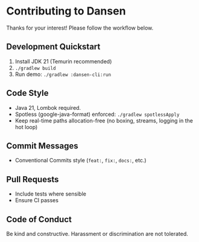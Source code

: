 # Contributing to Dansen


Thanks for your interest! Please follow the workflow below.


## Development Quickstart
1. Install JDK 21 (Temurin recommended)
2. `./gradlew build`
3. Run demo: `./gradlew :dansen-cli:run`


## Code Style
- Java 21, Lombok required.
- Spotless (google-java-format) enforced: `./gradlew spotlessApply`
- Keep real-time paths allocation-free (no boxing, streams, logging in the hot loop)


## Commit Messages
- Conventional Commits style (`feat:`, `fix:`, `docs:`, etc.)


## Pull Requests
- Include tests where sensible
- Ensure CI passes


## Code of Conduct
Be kind and constructive. Harassment or discrimination are not tolerated.
